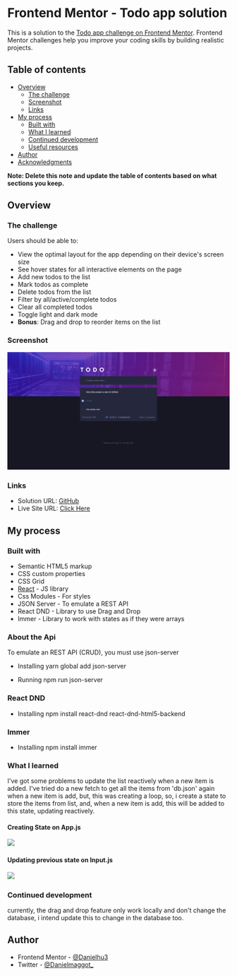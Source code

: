 # Frontend Mentor - Todo app solution

This is a solution to the [Todo app challenge on Frontend Mentor](https://www.frontendmentor.io/challenges/todo-app-Su1_KokOW). Frontend Mentor challenges help you improve your coding skills by building realistic projects. 

## Table of contents

- [Overview](#overview)
  - [The challenge](#the-challenge)
  - [Screenshot](#screenshot)
  - [Links](#links)
- [My process](#my-process)
  - [Built with](#built-with)
  - [What I learned](#what-i-learned)
  - [Continued development](#continued-development)
  - [Useful resources](#useful-resources)
- [Author](#author)
- [Acknowledgments](#acknowledgments)

**Note: Delete this note and update the table of contents based on what sections you keep.**

## Overview

### The challenge

Users should be able to:

- View the optimal layout for the app depending on their device's screen size
- See hover states for all interactive elements on the page
- Add new todos to the list
- Mark todos as complete
- Delete todos from the list
- Filter by all/active/complete todos
- Clear all completed todos
- Toggle light and dark mode
- **Bonus**: Drag and drop to reorder items on the list

### Screenshot

<img src='./src/screenshots/desktop.png'>

### Links

- Solution URL: [GitHub](https://github.com/Danielhu3/todo-list-react)
- Live Site URL: [Click Here](https://your-live-site-url.com)

## My process

### Built with

- Semantic HTML5 markup
- CSS custom properties
- CSS Grid
- [React](https://reactjs.org/) - JS library
- Css Modules - For styles
- JSON Server - To emulate a REST API
- React DND - Library to use Drag and Drop
- Immer - Library to work with states as if they were arrays

### About the Api
To emulate an REST API (CRUD), you must use json-server

- Installing
yarn global add json-server

- Running 
npm run json-server 

### React DND

- Installing
npm install react-dnd react-dnd-html5-backend

### Immer
- Installing
npm install immer

### What I learned

I've got some problems to update the list reactively when a new item is added. I've tried do a new fetch to get all the items from 'db.json' again when a new item is add, but, this was creating a loop, so, i create a state to store the items from list, and, when a new item is add, this will be added to this state, updating reactively.

#### Creating State on App.js
<img src='./screenshots/app-state.png'>

#### Updating previous state on Input.js
<img src='./screenshots/input-att-state.png'>

### Continued development

currently, the drag and drop feature only work locally and don't change the database, i intend update this to change in the database too.



## Author

- Frontend Mentor - [@Danielhu3](https://www.frontendmentor.io/profile/Danielhu3)
- Twitter - [@Danielmaggot_](https://www.twitter.com/Danielmaggot_)






